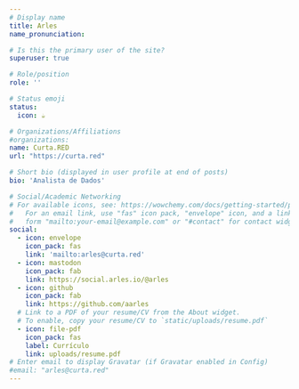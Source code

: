 ```yaml
---
# Display name
title: Arles
name_pronunciation:

# Is this the primary user of the site?
superuser: true

# Role/position
role: ''

# Status emoji
status:
  icon: ☕️

# Organizations/Affiliations
#organizations:
name: Curta.RED
url: "https://curta.red"

# Short bio (displayed in user profile at end of posts)
bio: 'Analista de Dados'

# Social/Academic Networking
# For available icons, see: https://wowchemy.com/docs/getting-started/page-builder/#icons
#   For an email link, use "fas" icon pack, "envelope" icon, and a link in the
#   form "mailto:your-email@example.com" or "#contact" for contact widget.
social:
  - icon: envelope
    icon_pack: fas
    link: 'mailto:arles@curta.red'
  - icon: mastodon
    icon_pack: fab
    link: https://social.arles.io/@arles
  - icon: github
    icon_pack: fab
    link: https://github.com/aarles
  # Link to a PDF of your resume/CV from the About widget.
  # To enable, copy your resume/CV to `static/uploads/resume.pdf`
  - icon: file-pdf
    icon_pack: fas
    label: Currículo
    link: uploads/resume.pdf
# Enter email to display Gravatar (if Gravatar enabled in Config)
#email: "arles@curta.red"
---
```

